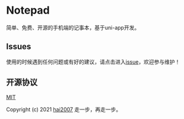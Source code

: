 # Notepad
简单、免费、开源的手机端的记事本，基于uni-app开发。

## Issues
使用的时候遇到任何问题或有好的建议，请点击进入[issue](https://github.com/hai2007/Notepad/issues)，欢迎参与维护！

开源协议
---------------------------------------
[MIT](https://github.com/hai2007/Notepad/blob/master/LICENSE)

Copyright (c) 2021 [hai2007](https://hai2007.gitee.io/sweethome/) 走一步，再走一步。
